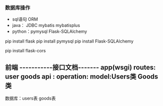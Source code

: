 ### 数据库操作
- sql语句
                            ORM
- java：  JDBC              mybatis  mybatisplus
- python：pymysql           Flask-SQLAlchemy


pip install flask
pip install pymysql
pip install  Flask-SQLAlchemy



pip install flask-cors 


前端
-----------接口文档-------
app(wsgi)
routes: user  goods
api :
operation:
model:Users类 Goods类
------------------------
数据库：users表 goods表




